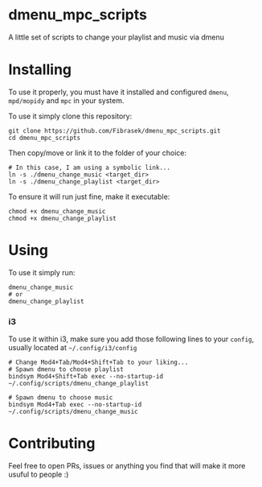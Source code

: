 # dmenu_mpc_scripts
A little set of scripts to change your playlist and music via dmenu

# Installing

To use it properly, you must have it installed and configured `dmenu`, `mpd/mopidy` and `mpc` in your system.

To use it simply clone this repository:
```
git clone https://github.com/Fibrasek/dmenu_mpc_scripts.git
cd dmenu_mpc_scripts
```

Then copy/move or link it to the folder of your choice:
```
# In this case, I am using a symbolic link...
ln -s ./dmenu_change_music <target_dir>
ln -s ./dmenu_change_playlist <target_dir>
```

To ensure it will run just fine, make it executable:
```
chmod +x dmenu_change_music
chmod +x dmenu_change_playlist
```

# Using
To use it simply run:
```
dmenu_change_music
# or
dmenu_change_playlist
```

### i3
To use it within i3, make sure you add those following lines to your `config`, usually located at `~/.config/i3/config`
```
# Change Mod4+Tab/Mod4+Shift+Tab to your liking...
# Spawn dmenu to choose playlist
bindsym Mod4+Shift+Tab exec --no-startup-id ~/.config/scripts/dmenu_change_playlist

# Spawn dmenu to choose music
bindsym Mod4+Tab exec --no-startup-id ~/.config/scripts/dmenu_change_music

```

# Contributing
Feel free to open PRs, issues or anything you find that will make it more usuful to people :)
